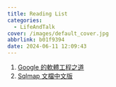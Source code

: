 ```yaml
---
title: Reading List
categories:
  - LifeAndTalk
cover: /images/default_cover.jpg
abbrlink: b01f9394
date: 2024-06-11 12:09:43
---
```


1. [Google 的軟體工程之道](https://johnliutw.medium.com/list/google-4cfac4644843)
2. [Sqlmap 文檔中文版](https://octobug.gitbooks.io/sqlmap-wiki-zhcn/content/)
